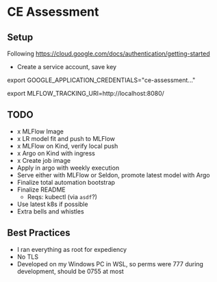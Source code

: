 # CE Assessment

## Setup

Following https://cloud.google.com/docs/authentication/getting-started

* Create a service account, save key

export GOOGLE_APPLICATION_CREDENTIALS="ce-assessment..."

export MLFLOW_TRACKING_URI=http://localhost:8080/

## TODO

- x MLFlow Image
- x LR model fit and push to MLFlow 
- x MLFlow on Kind, verify local push
- x Argo on Kind with ingress
- x Create job image
- Apply in argo with weekly execution 
- Serve either with MLFlow or Seldon, promote latest model with Argo
- Finalize total automation bootstrap
- Finalize README
    - Reqs: kubectl (via `asdf`?)
- Use latest k8s if possible
- Extra bells and whistles

## Best Practices

- I ran everything as root for expediency
- No TLS
- Developed on my Windows PC in WSL, so perms were 777 during development, should be 0755 at most